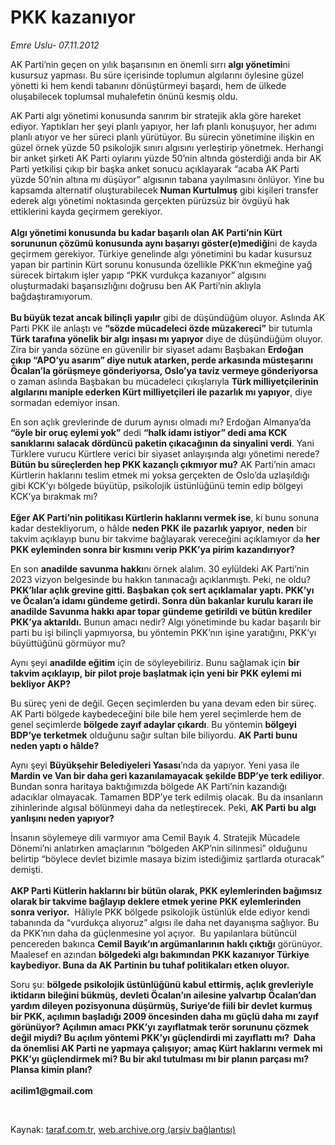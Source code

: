 # PKK kazanıyor

*Emre Uslu- 07.11.2012*

<div class="yazi"><p>AK Parti’nin geçen on yılık başarısının en önemli sırrı <b>algı yönetimi</b>ni kusursuz yapması. Bu süre içerisinde toplumun algılarını öylesine güzel yönetti ki hem kendi tabanını dönüştürmeyi başardı, hem de ülkede oluşabilecek toplumsal muhalefetin önünü kesmiş oldu. </p>
<p>AK Parti algı yönetimi konusunda sanırım bir stratejik akla göre hareket ediyor. Yaptıkları her şeyi planlı yapıyor, her lafı planlı konuşuyor, her adımı planlı atıyor ve her süreci planlı yürütüyor. Bu sürecin yönetimine ilişkin en güzel örnek yüzde 50 psikolojik sınırı algısını yerleştirip yönetmek. Herhangi bir anket şirketi AK Parti oylarını yüzde 50’nin altında gösterdiği anda bir AK Parti yetkilisi çıkıp bir başka anket sonucu açıklayarak “acaba AK Parti yüzde 50’nin altına mı düşüyor” algısının tabana yayılmasını önlüyor. Yine bu kapsamda alternatif oluşturabilecek <b>Numan Kurtulmuş</b> gibi kişileri transfer ederek algı yönetimi noktasında gerçekten pürüzsüz bir övgüyü hak ettiklerini kayda geçirmem gerekiyor.<br/><br/><b>Algı yönetimi konusunda bu kadar başarılı olan AK Parti’nin Kürt sorununun çözümü konusunda aynı başarıyı göster(e)mediği</b>ni de kayda geçirmem gerekiyor. Türkiye genelinde algı yönetimini bu kadar kusursuz yapan bir partinin Kürt sorunu konusunda özellikle PKK’nın ekmeğine yağ sürecek birtakım işler yapıp “PKK vurdukça kazanıyor” algısını oluşturmadaki başarısızlığını doğrusu ben AK Parti’nin aklıyla bağdaştıramıyorum.<br/><br/><b>Bu büyük tezat ancak bilinçli yapılır</b> gibi de düşündüğüm oluyor. Aslında AK Parti PKK ile anlaştı ve <b>“sözde mücadeleci özde müzakereci”</b> bir tutumla <b>Türk tarafına yönelik bir algı inşası mı yapıyor</b> diye de düşündüğüm oluyor. Zira bir yanda sözüne en güvenilir bir siyaset adamı Başbakan <b>Erdoğan çıkıp “APO’yu asarım” diye nutuk atarken, perde arkasında müsteşarını Öcalan’la görüşmeye gönderiyorsa, Oslo’ya taviz vermeye gönderiyorsa</b> o zaman aslında Başbakan bu mücadeleci çıkışlarıyla <b>Türk milliyetçilerinin algılarını maniple ederken Kürt milliyetçileri ile pazarlık mı yapıyor</b>, diye sormadan edemiyor insan. </p>
<p>En son açlık grevlerinde de durum aynısı olmadı mı? Erdoğan Almanya’da <b>“öyle bir oruç eylemi yok”</b> dedi <b>“halk idamı istiyor” dedi ama KCK sanıklarını salacak dördüncü paketin çıkacağının da sinyalini verdi</b>. Yani Türklere vurucu Kürtlere verici bir siyaset anlayışında algı yönetimi nerede? <b>Bütün bu süreçlerden hep PKK kazançlı çıkmıyor mu?</b> AK Parti’nin amacı Kürtlerin haklarını teslim etmek mi yoksa gerçekten de Oslo’da uzlaşıldığı gibi KCK’yı bölgede büyütüp, psikolojik üstünlüğünü temin edip bölgeyi KCK’ya bırakmak mı?<br/><br/><b>Eğer AK Parti’nin politikası Kürtlerin haklarını vermek ise</b>, ki bunu sonuna kadar destekliyorum, o hâlde <b>neden PKK ile pazarlık yapıyor</b>, <b>neden</b> bir takvim açıklayıp bunu bir takvime bağlayarak vereceğini açıklamıyor da <b>her PKK eyleminden sonra bir kısmını verip PKK’ya pirim kazandırıyor?</b></p>
<p>En son <b>anadilde savunma hakkı</b>nı örnek alalım. 30 eylüldeki AK Parti’nin 2023 vizyon belgesinde bu hakkın tanınacağı açıklanmıştı. Peki, ne oldu? <b>PKK’lılar açlık grevine gitti. Başbakan çok sert açıklamalar yaptı. PKK’yı ve Öcalan’a idamı gündeme getirdi. Sonra dün bakanlar kurulu kararı ile anadilde Savunma hakkı apar topar gündeme getirildi ve bütün krediler PKK’ya aktarıldı.</b> Bunun amacı nedir? Algı yönetiminde bu kadar başarılı bir parti bu işi bilinçli yapmıyorsa, bu yöntemin PKK’nın işine yaratığını, PKK’yı büyüttüğünü görmüyor mu?</p>
<p>Aynı şeyi <b>anadilde eğitim</b> için de söyleyebiliriz. Bunu sağlamak için <b>bir takvim açıklayıp, bir pilot proje başlatmak için yeni bir PKK eylemi mi bekliyor AKP?</b> </p>
<p>Bu süreç yeni de değil. Geçen seçimlerden bu yana devam eden bir süreç. AK Parti bölgede kaybedeceğini bile bile hem yerel seçimlerde hem de genel seçimlerde <b>bölgede zayıf adaylar çıkardı</b>. Bu yöntemin <b>bölgeyi BDP’ye terketmek</b> olduğunu sağır sultan bile biliyordu. <b>AK Parti bunu neden yaptı o hâlde?</b> </p>
<p>Aynı şeyi <b>Büyükşehir Belediyeleri Yasası</b>’nda da yapıyor. Yeni yasa ile <b>Mardin ve Van bir daha geri kazanılamayacak şekilde BDP’ye terk ediliyor</b>. Bundan sonra haritaya baktığımızda bölgede AK Parti’nin kazandığı adacıklar olmayacak. Tamamen BDP’ye terk edilmiş olacak. Bu da insanların zihinlerinde algısal bölünmeyi daha da netleştirecek. Peki, <b>AK Parti bu algı yanlışını neden yapıyor?</b> </p>
<p>İnsanın söylemeye dili varmıyor ama Cemil Bayık 4. Stratejik Mücadele Dönemi’ni anlatırken amaçlarının “bölgeden AKP’nin silinmesi” olduğunu belirtip “böylece devlet bizimle masaya bizim istediğimiz şartlarda oturacak” demişti. <br/><br/><b>AKP Parti Kütlerin haklarını bir bütün olarak, PKK eylemlerinden bağımsız olarak bir takvime bağlayıp deklere etmek yerine PKK eylemlerinden sonra veriyor.</b>  Hâliyle PKK bölgede psikolojik üstünlük elde ediyor kendi tabanında da “vurdukça alıyoruz” algısı ile daha net dayanışma sağlıyor. Bu da PKK’nın daha da güçlenmesine yol açıyor.  Bu yapılanlara bütüncül pencereden bakınca <b>Cemil Bayık’ın argümanlarının haklı çıktığı</b> görünüyor. Maalesef en azından <b>bölgedeki algı bakımından PKK kazanıyor Türkiye kaybediyor. Buna da AK Partinin bu tuhaf politikaları etken oluyor.</b> </p>
<p>Soru şu: <b>bölgede psikolojik üstünlüğünü kabul ettirmiş, açlık grevleriyle iktidarın bileğini bükmüş, devleti Öcalan’ın ailesine yalvartıp Öcalan’dan yardım dileyen pozisyonuna düşürmüş, Suriye’de fiili bir devlet kurmuş bir PKK, açılımın başladığı 2009 öncesinden daha mı güçlü daha mı zayıf görünüyor? Açılımın amacı PKK’yı zayıflatmak terör sorununu çözmek değil miydi? Bu açılım yöntemi PKK’yı güçlendirdi mi zayıflattı mı?  Daha da önemlisi AK Parti ne yapmaya çalışıyor; amaç Kürt haklarını vermek mi PKK’yı güçlendirmek mi? Bu bir akıl tutulması mı bir planın parçası mı? Plansa kimin planı?<br/><br/></b><b>acilim1@gmail.com</b></p>
<p> </p>
</div>

Kaynak: [taraf.com.tr](http://www.taraf.com.tr/emre-uslu/makale-pkk-kazaniyor.htm), [web.archive.org (arşiv bağlantısı)](http://web.archive.org/web/20131023100852/http://www.taraf.com.tr/emre-uslu/makale-pkk-kazaniyor.htm)
